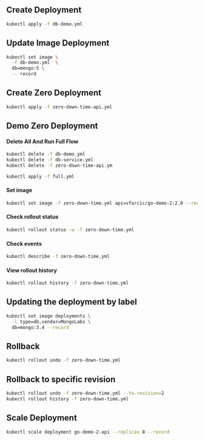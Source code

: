 ## Create Deployment
```bash
kubectl apply -f db-demo.yml 
```

## Update Image Deployment
```bash
kubectl set image \
  -f db-demo.yml  \
  db=mongo:5 \
  -- record
```

## Create Zero Deployment
```bash
kubectl apply -f zero-down-time-api.yml 
```

## Demo Zero Deployment
#### Delete All And Run Full Flow
```bash
kubectl delete -f db-demo.yml
kubectl delete -f db-service.yml
kubectl delete -f zero-down-time-api.ym

kubectl apply -f full.yml 
```
#### Set image

```bash
kubectl set image -f zero-down-time.yml api=vfarcic/go-demo-2:2.0 --record
```

#### Check rollout status

```bash
kubectl rollout status -w -f zero-down-time.yml
```

#### Check events

```bash
kubectl describe -f zero-down-time.yml
```

#### View rollout history

```bash
kubectl rollout history -f zero-down-time.yml
```

## Updating the deployment by label

```bash
kubectl set image deployments \
  -l type=db,vendor=MongoLabs \
  db=mongo:3.4 --record
```

## Rollback

```bash
kubectl rollout undo -f zero-down-time.yml
```

## Rollback to specific revision

```bash
kubectl rollout undo -f zero-down-time.yml --to-revision=2
kubectl rollout history -f zero-down-time.yml
```

## Scale Deployment

```bash
kubectl scale deployment go-demo-2-api --replicas 8 --record
```
